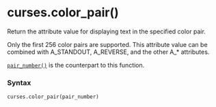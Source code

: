 # curses.color_pair()

Return the attribute value for displaying text in the specified color pair.

Only the first 256 color pairs are supported. This attribute value can be combined with A_STANDOUT, A_REVERSE, and the other A_* attributes.

[`pair_number()`](/modules/curses/pair_number.md) is the counterpart to this function.

### Syntax

```python
curses.color_pair(pair_number)
```